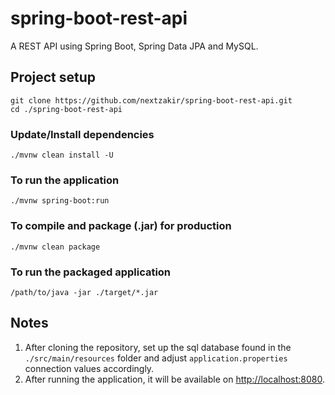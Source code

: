 # spring-boot-rest-api

A REST API using Spring Boot, Spring Data JPA and MySQL.

## Project setup
```
git clone https://github.com/nextzakir/spring-boot-rest-api.git
cd ./spring-boot-rest-api
```

### Update/Install dependencies
```
./mvnw clean install -U
```

### To run the application
```
./mvnw spring-boot:run
```

### To compile and package (.jar) for production
```
./mvnw clean package
```

### To run the packaged application
```
/path/to/java -jar ./target/*.jar
```

## Notes

1. After cloning the repository, set up the sql database found in the ```./src/main/resources``` folder and adjust ```application.properties```  connection values accordingly.
2. After running the application, it will be available on <http://localhost:8080>.
